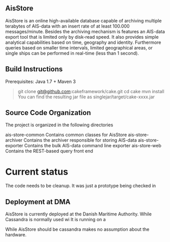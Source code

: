 AisStore
-------------------------------------------------------------------------------
AisStore is an online high-available database capable of archiving multiple terabytes of AIS-data with an insert rate of at least 100.000 messages/minute. 
Besides the archiving mechanism is features an AIS-data export tool that is limited only by disk-read speed. 
It also provides simple analytical capabilities based on
time, geography and identity. Furthermore queries based on smaller time intervals,
limited geographical areas, or single ships can be performed in real-time (less than 1 second).


Build Instructions
-------------------------------------------------------------------------------
Prerequisites: Java 1.7 + Maven 3
> git clone git@github.com:cakeframework/cake.git
> cd cake
> mvn install
You can find the resulting jar file as singlejar/target/cake-xxxx.jar


Source Code Organization
-------------------------------------------------------------------------------
The project is organized in the following directories

ais-store-common     Contains common classes for AisStore
ais-store-archiver   Contains the archiver responsible for storing AIS-data
ais-store-exporter   Contains the bulk AIS-data command line exporter
ais-store-web        Contains the REST-based query front end

Current status
========
The code needs to be cleanup. It was just a prototype being checked in






Deployment at DMA
-------------------------------------------------------------------------------
AisStore is currently deployed at the Danish Maritime Authority.
While Cassandra is normally used wi
It is running on a  

While AisStore should be cassandra makes no assumption about the hardware.
